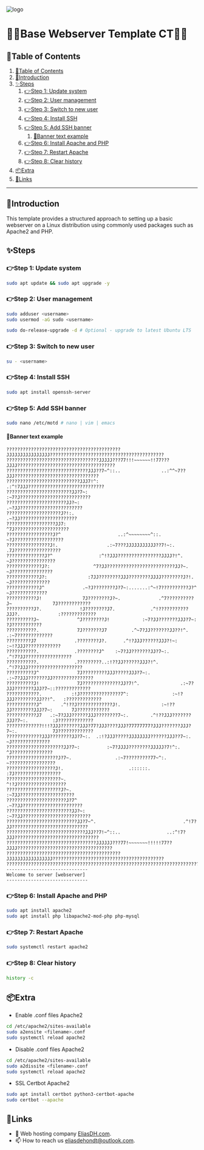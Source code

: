 ![logo](https://eliasdh.com/assets/media/images/logo-github.png)
# 💙🤍Base Webserver Template CT🤍💙

## 📘Table of Contents

1. [📘Table of Contents](#📘table-of-contents)
2. [🖖Introduction](#🖖introduction)
3. [✨Steps](#✨steps)
    1. [👉Step 1: Update system](#👉step-1-update-system)
    2. [👉Step 2: User management](#👉step-2-user-management)
    3. [👉Step 3: Switch to new user](#👉step-3-switch-to-new-user)
    4. [👉Step 4: Install SSH](#👉step-4-install-ssh)
    5. [👉Step 5: Add SSH banner](#👉step-5-add-ssh-banner)
        1. [🍳Banner text example](#🍳banner-text-example)
    6. [👉Step 6: Install Apache and PHP](#👉step-6-install-apache-and-php)
    7. [👉Step 7: Restart Apache](#👉step-7-restart-apache)
    8. [👉Step 8: Clear history](#👉step-8-clear-history)
4. [📦Extra](#📦extra)
5. [🔗Links](#🔗links)

---

## 🖖Introduction

This template provides a structured approach to setting up a basic webserver on a Linux distribution using commonly used packages such as Apache2 and PHP.

## ✨Steps

### 👉Step 1: Update system
```bash
sudo apt update && sudo apt upgrade -y
```

### 👉Step 2: User management
```bash
sudo adduser <username>
sudo usermod -aG sudo <username>

sudo do-release-upgrade -d # Optional - upgrade to latest Ubuntu LTS
```

### 👉Step 3: Switch to new user
```bash
su - <username>
```

### 👉Step 4: Install SSH
```bash
sudo apt install openssh-server
```

### 👉Step 5: Add SSH banner
```bash
sudo nano /etc/motd # nano | vim | emacs
```
#### 🍳Banner text example
```text
??????????????????????????????????????????JJJJJJJJJJJJJJJJ??????????????????????????????????????????
??????????????????????????????????JJJJJ???77!!!~~~~~~!!77???JJJJ????????????????????????????????????
??????????????????????????????JJJ??7~^::..               ..:^^~7??JJJ???????????????????????????????
???????????????????????????JJJ7!^:                              .:^!7JJJ????????????????????????????
????????????????????????JJ?7~:                                       :~7?J??????????????????????????
??????????????????????JJ?~:                                             .~?JJ???????????????????????
????????????????????J?!:.                                                 .~?JJ?????????????????????
??????????????????JJ7:                                                       ^7J????????????????????
?????????????????J?^                     ..:^~~~~~~~~^::.                      ~?J??????????????????
????????????????J!.                  .:~7???JJJJJJJJJJJ??7!~:.                  .7J?????????????????
??????????????J?^                 :^!?JJJ????????????????JJJJ?!^.                 ~J????????????????
?????????????J?:                ^7?JJ?????????????????????????JJ?~.                ~J???????????????
????????????J?:               :7JJ????????JJJ????????JJJJ????????J?!.               ~J??????????????
????????????J^              .~?J????????J?7~:.......:^~!7??????????J?^               ~J?????????????
???????????J!               7J????????J?~.              .^7??????????J~               7J????????????
??????????J?.              !J????????J7.             .^!???????????JJJ?.              :?????????????
??????????J~              ^J????????J!            :~7?JJ???????JJJ?7~:                 ?J???????????
???????????.              7J???????J7         .^~7?JJ???????JJ??!^.                .:~7?????????????
?????????J7              .????????J?.      .^!?JJJ??????JJJ?!~:                 :~!?JJJ?????????????
???????????.             .????????J^    :~7?JJ???????JJ?7~:.                .^!7?JJ?????????????????
???????????.             .?????????..:!??JJ??????JJJ?!^.                .^!7?JJJ????????????????????
??????????J^              7J?????????JJJ?????JJJ?7~:.               .:~7?JJJ???????JJ???????????????
??????????J!              7J??????????????JJ?7!^.               .:~7?JJJ???????JJJ?7~::?????????????
????????????.           :!J???????????????7^:                :~!?JJJ????????JJ??!^.   :?????????????
???????????J^       .^!??J?????????????J!.               :~!??JJ????????JJJ?7~:       7J????????????
???????????J7   .:~7?JJJ??????JJJ????????7~:.        .^!??JJJ???????JJJ?7~:.         :J?????????????
?????????????!!!?JJJ???????JJJ?77?JJJ????JJJ?77777777?JJJ???????JJJ?7~:.             7J?????????????
?????????????JJJ????????JJ?7~:.  .:!?JJJ?????JJJJJJJJ??????JJJ??7~:.                ~J??????????????
?????????????????????JJ?7~:          :~7?JJJJ????????JJJJJ?7!^:.                   ^J???????????????
???????????????????J?7~.                .:~7?????????77~^:.                       ~?????????????????
??????????????????J!.                        .::::::.                           :7J?????????????????
????????????????????~.                                                        ^!?J??????????????????
????????????????????J?~.                                                   :~7JJ????????????????????
??????????????????????J?7^                                              .~7?JJ??????????????????????
????????????????????????JJ?~:                                        :~7?JJ?????????????????????????
??????????????????????????JJ?7~^.                                .^!7?JJ????????????????????????????
?????????????????????????????JJJ??7!~^::..                 ..:^!7?JJJ???????????????????????????????
?????????????????????????????????JJJJJJ???77!~~~~~~~!!!!!77??JJJJ???????????????????????????????????
??????????????????????????????????????????JJJJJJJJJJJJJJJJJ?????????????????????????????????????????
????????????????????????????????????????????????????????????????????????????????????????????????????
------------------------------
Welcome to server [webserver]
------------------------------
```

### 👉Step 6: Install Apache and PHP
```bash
sudo apt install apache2
sudo apt install php libapache2-mod-php php-mysql
```

### 👉Step 7: Restart Apache
```bash
sudo systemctl restart apache2
```

### 👉Step 8: Clear history
```bash
history -c
```

## 📦Extra

- Enable .conf files Apache2
```bash
cd /etc/apache2/sites-available
sudo a2ensite <filename>.conf
sudo systemctl reload apache2
```

- Disable .conf files Apache2
```bash
cd /etc/apache2/sites-available
sudo a2dissite <filename>.conf
sudo systemctl reload apache2
```

- SSL Certbot Apache2
```bash
sudo apt install certbot python3-certbot-apache
sudo certbot --apache
```


## 🔗Links
- 👯 Web hosting company [EliasDH.com](https://eliasdh.com).
- 📫 How to reach us eliasdehondt@outlook.com.